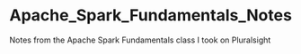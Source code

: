 # Apache_Spark_Fundamentals_Notes
Notes from the Apache Spark Fundamentals class I took on Pluralsight
